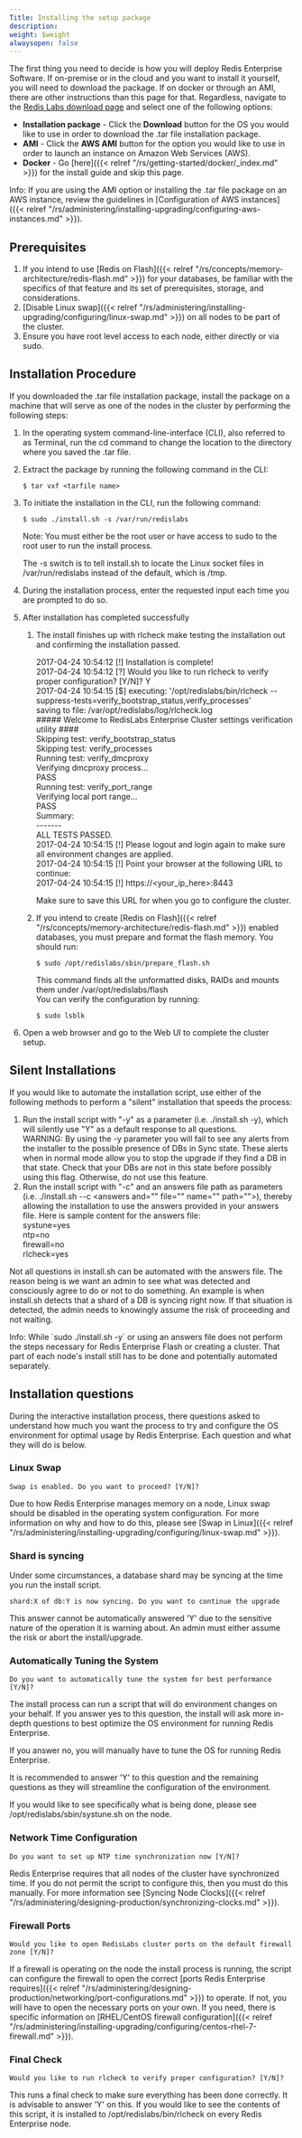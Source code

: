 ```yaml
---
Title: Installing the setup package
description: 
weight: $weight
alwaysopen: false
---
```

The first thing you need to decide is how you will deploy Redis
Enterprise Software. If on-premise or in the cloud and you want to
install it yourself, you will need to download the package. If on docker
or through an AMI, there are other instructions than this page for that.
Regardless, navigate to the [Redis Labs download
page](https://app.redislabs.com/#/sign-up/software?direct=true) and
select one of the following options:

-   **Installation package** - Click the **Download** button for the OS
    you would like to use in order to download the .tar file
    installation package.
-   **AMI** - Click the **AWS AMI** button for the option you would
    like to use in order to launch an instance on Amazon Web Services
    (AWS).
-   **Docker** - Go
    [here]({{< relref "/rs/getting-started/docker/_index.md" >}})
    for the install guide and skip this page.

Info: If you are using the AMI option or installing the .tar file
package on an AWS instance, review the guidelines in [Configuration of
AWS
instances]({{< relref "/rs/administering/installing-upgrading/configuring-aws-instances.md" >}}).

## Prerequisites

1.  If you intend to use [Redis on
    Flash]({{< relref "/rs/concepts/memory-architecture/redis-flash.md" >}}) for your
    databases, be familiar with the specifics of that feature and its
    set of prerequisites, storage, and considerations.
2.  [Disable Linux
    swap]({{< relref "/rs/administering/installing-upgrading/configuring/linux-swap.md" >}})
    on all nodes to be part of the cluster.
3.  Ensure you have root level access to each node, either directly or
    via sudo.

## Installation Procedure

If you downloaded the .tar file installation package, install the
package on a machine that will serve as one of the nodes in the cluster
by performing the following steps:

1.  In the operating system command-line-interface (CLI), also referred
    to as Terminal, run the cd command to change the location to the
    directory where you saved the .tar file.
2.  Extract the package by running the following command in the CLI:

    ``` src
    $ tar vxf <tarfile name>
    ```

3.  To initiate the installation in the CLI, run the following command:

    ``` src
    $ sudo ./install.sh -s /var/run/redislabs
    ```

    Note: You must either be the root user or have access to sudo to the
    root user to run the install process.

    The -s switch is to tell install.sh to locate the Linux socket files
    in /var/run/redislabs instead of the default, which is /tmp.

4.  During the installation process, enter the requested input each time
    you are prompted to do so.
5.  After installation has completed successfully
    1.  The install finishes up with rlcheck make testing the
        installation out and confirming the installation passed.

        2017-04-24 10:54:12 \[!\] Installation is complete!\
        2017-04-24 10:54:12 \[?\] Would you like to run rlcheck to
        verify proper configuration? \[Y/N\]? Y\
        2017-04-24 10:54:15 \[\$\] executing:
        '/opt/redislabs/bin/rlcheck
        --suppress-tests=verify\_bootstrap\_status,verify\_processes'\
        saving to file: /var/opt/redislabs/log/rlcheck.log\
        \#\#\#\#\# Welcome to RedisLabs Enterprise Cluster settings
        verification utility \#\#\#\#\
        Skipping test: verify\_bootstrap\_status\
        Skipping test: verify\_processes\
        Running test: verify\_dmcproxy\
        Verifying dmcproxy process...\
        PASS\
        Running test: verify\_port\_range\
        Verifying local port range...\
        PASS\
        Summary:\
        -------\
        ALL TESTS PASSED.\
        2017-04-24 10:54:15 \[!\] Please logout and login again to make
        sure all environment changes are applied.\
        2017-04-24 10:54:15 \[!\] Point your browser at the following
        URL to continue:\
        2017-04-24 10:54:15 \[!\] https://\<your\_ip\_here\>:8443

        Make sure to save this URL for when you go to configure the
        cluster.

    2.  If you intend to create [Redis on
        Flash]({{< relref "/rs/concepts/memory-architecture/redis-flash.md" >}}) enabled
        databases, you must prepare and format the flash memory. You
        should run:

        ``` src
        $ sudo /opt/redislabs/sbin/prepare_flash.sh
        ```

        This command finds all the unformatted disks, RAIDs and mounts
        them under /var/opt/redislabs/flash\
        You can verify the configuration by running:

        ``` src
        $ sudo lsblk
        ```

6.  Open a web browser and go to the Web UI to complete the cluster
    setup.

## Silent Installations

If you would like to automate the installation script, use either of the
following methods to perform a "silent" installation that speeds the
process:

1.  Run the install script with "-y" as a parameter (i.e. ./install.sh
    -y), which will silently use "Y" as a default response to all
    questions.\
    WARNING: By using the -y parameter you will fail to see any alerts
    from the installer to the possible presence of DBs in Sync state.
    These alerts when in normal mode allow you to stop the upgrade if
    they find a DB in that state. Check that your DBs are not in this
    state before possibly using this flag. Otherwise, do not use this
    feature.
2.  Run the install script with "-c" and an answers file path as
    parameters (i.e. ./install.sh --c \<answers and="" file="" name=""
    path=""\>), thereby allowing the installation to use the answers
    provided in your answers file. Here is sample content for the
    answers file:\
    systune=yes\
    ntp=no\
    firewall=no\
    rlcheck=yes

Not all questions in install.sh can be automated with the answers file.
The reason being is we want an admin to see what was detected and
consciously agree to do or not to do something. An example is when
install.sh detects that a shard of a DB is syncing right now. If that
situation is detected, the admin needs to knowingly assume the risk of
proceeding and not waiting.

Info: While \`sudo ./install.sh -y\` or using an answers file does not
perform the steps necessary for Redis Enterprise Flash or creating a
cluster. That part of each node's install still has to be done and
potentially automated separately.

## Installation questions

During the interactive installation process, there questions asked to
understand how much you want the process to try and configure the OS
environment for optimal usage by Redis Enterprise. Each question and
what they will do is below.

### Linux Swap

``` src
Swap is enabled. Do you want to proceed? [Y/N]?
```

Due to how Redis Enterprise manages memory on a node, Linux swap should
be disabled in the operating system configuration. For more information
on why and how to do this, please see [Swap in
Linux]({{< relref "/rs/administering/installing-upgrading/configuring/linux-swap.md" >}}).

### Shard is syncing

Under some circumstances, a database shard may be syncing at the time
you run the install script.

``` src
shard:X of db:Y is now syncing. Do you want to continue the upgrade
```

This answer cannot be automatically answered 'Y' due to the sensitive
nature of the operation it is warning about. An admin must either assume
the risk or abort the install/upgrade.

### Automatically Tuning the System

``` src
Do you want to automatically tune the system for best performance [Y/N]?
```

The install process can run a script that will do environment changes on
your behalf. If you answer yes to this question, the install will ask
more in-depth questions to best optimize the OS environment for running
Redis Enterprise.

If you answer no, you will manually have to tune the OS for running
Redis Enterprise.

It is recommended to answer 'Y' to this question and the remaining
questions as they will streamline the configuration of the environment.

If you would like to see specifically what is being done, please see
/opt/redislabs/sbin/systune.sh on the node.

### Network Time Configuration

``` src
Do you want to set up NTP time synchronization now [Y/N]?
```

Redis Enterprise requires that all nodes of the cluster have
synchronized time. If you do not permit the script to configure this,
then you must do this manually. For more information see [Syncing Node
Clocks]({{< relref "/rs/administering/designing-production/synchronizing-clocks.md" >}}).

### Firewall Ports

``` src
Would you like to open RedisLabs cluster ports on the default firewall zone [Y/N]?
```

If a firewall is operating on the node the install process is running,
the script can configure the firewall to open the correct [ports Redis
Enterprise
requires]({{< relref "/rs/administering/designing-production/networking/port-configurations.md" >}})
to operate. If not, you will have to open the necessary ports on your
own. If you need, there is specific information on [RHEL/CentOS firewall
configuration]({{< relref "/rs/administering/installing-upgrading/configuring/centos-rhel-7-firewall.md" >}}).

### Final Check

``` src
Would you like to run rlcheck to verify proper configuration? [Y/N]?
```

This runs a final check to make sure everything has been done correctly.
It is advisable to answer 'Y' on this. If
you would like to see the contents of this script, it is installed
to /opt/redislabs/bin/rlcheck on every Redis Enterprise
node.
